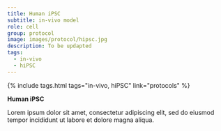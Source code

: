 ```yaml
---
title: Human iPSC
subtitle: in-vivo model
role: cell
group: protocol
image: images/protocol/hipsc.jpg
description: To be updapted
tags:
  - in-vivo
  - hiPSC
---
```


{%
  include tags.html
  tags="in-vivo, hiPSC"
  link="protocols"
%}

<strong>Human iPSC</strong>

Lorem ipsum dolor sit amet, consectetur adipiscing elit, sed do eiusmod tempor incididunt ut labore et dolore magna aliqua.
